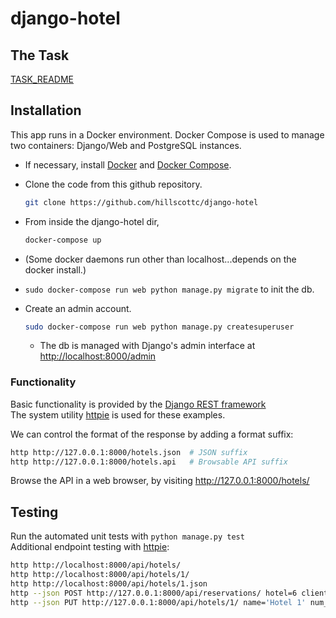 # django-hotel

## The Task
  [TASK_README](TASK_README.md)


## Installation
This app runs in a Docker environment. Docker Compose is used to manage two containers: Django/Web and PostgreSQL instances.

- If necessary, install <a href="https://docs.docker.com/install/">Docker</a> and <a href="https://docs.docker.com/compose/install/#install-compose">Docker Compose</a>.
- Clone the code from this github repository.
    ```bash
    git clone https://github.com/hillscottc/django-hotel
    ``` 
- From inside the django-hotel dir, 
    ```bash
    docker-compose up
    ```
- (Some docker daemons run other than localhost...depends on the docker install.)

- `sudo docker-compose run web python manage.py migrate` to init the db.

- Create an admin account.
    ```bash
    sudo docker-compose run web python manage.py createsuperuser
    ```

    - The db is managed with Django's admin interface at <http://localhost:8000/admin>  

### Functionality
Basic functionality is provided by the [Django REST framework](http://www.django-rest-framework.org/)  
The system utility [httpie](https://github.com/jakubroztocil/httpie#installation) is used for these examples.

We can control the format of the response by adding a format suffix:
```bash
http http://127.0.0.1:8000/hotels.json  # JSON suffix
http http://127.0.0.1:8000/hotels.api   # Browsable API suffix
```

Browse the API in a web browser, by visiting <http://127.0.0.1:8000/hotels/>


## Testing
Run the automated unit tests with `python manage.py test`  
Additional endpoint testing with [httpie](https://github.com/jakubroztocil/httpie#installation):
```bash
http http://localhost:8000/api/hotels/
http http://localhost:8000/api/hotels/1/
http http://localhost:8000/api/hotels/1.json
http --json POST http://127.0.0.1:8000/api/reservations/ hotel=6 client_name='Jackson' res_date='2020-02-05'
http --json PUT http://127.0.0.1:8000/api/hotels/1/ name='Hotel 1' num_rooms=10 res_buffer=2
```

